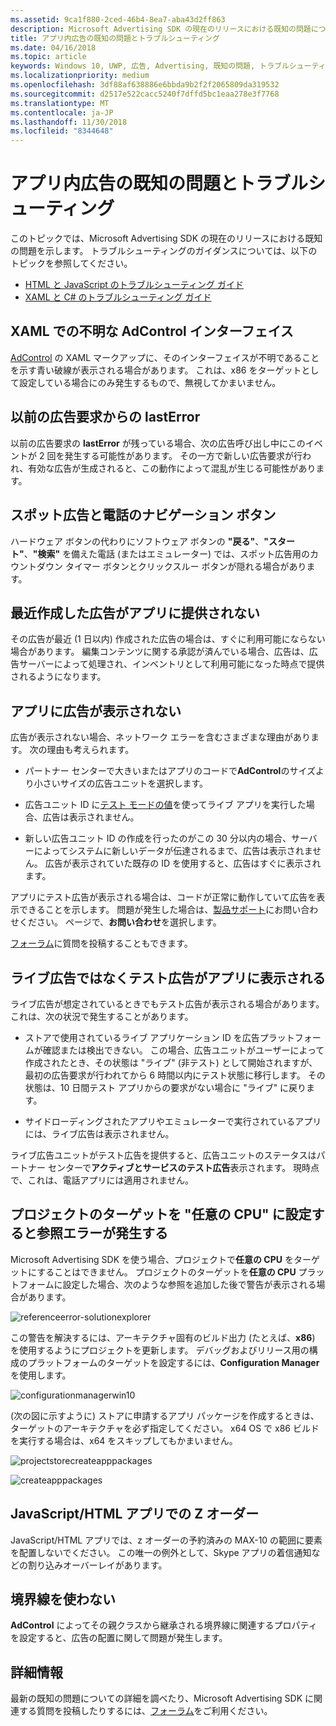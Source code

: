 ```yaml
---
ms.assetid: 9ca1f880-2ced-46b4-8ea7-aba43d2ff863
description: Microsoft Advertising SDK の現在のリリースにおける既知の問題について説明します。
title: アプリ内広告の既知の問題とトラブルシューティング
ms.date: 04/16/2018
ms.topic: article
keywords: Windows 10, UWP, 広告, Advertising, 既知の問題, トラブルシューティング
ms.localizationpriority: medium
ms.openlocfilehash: 3df88af638886e6bbda9b2f2f2065809da319532
ms.sourcegitcommit: d2517e522cacc5240f7dffd5bc1eaa278e3f7768
ms.translationtype: MT
ms.contentlocale: ja-JP
ms.lasthandoff: 11/30/2018
ms.locfileid: "8344648"
---
```

# <a name="known-issues-and-troubleshooting-for-ads-in-apps"></a>アプリ内広告の既知の問題とトラブルシューティング

このトピックでは、Microsoft Advertising SDK の現在のリリースにおける既知の問題を示します。 トラブルシューティングのガイダンスについては、以下のトピックを参照してください。

* [HTML と JavaScript のトラブルシューティング ガイド](html-and-javascript-troubleshooting-guide.md)
* [XAML と C# のトラブルシューティング ガイド](xaml-and-c-troubleshooting-guide.md)

## <a name="adcontrol-interface-unknown-in-xaml"></a>XAML での不明な AdControl インターフェイス

[AdControl](https://docs.microsoft.com/uwp/api/microsoft.advertising.winrt.ui.adcontrol) の XAML マークアップに、そのインターフェイスが不明であることを示す青い破線が表示される場合があります。 これは、x86 をターゲットとして設定している場合にのみ発生するもので、無視してかまいません。

## <a name="lasterror-from-previous-ad-request"></a>以前の広告要求からの lastError

以前の広告要求の **lastError** が残っている場合、次の広告呼び出し中にこのイベントが 2 回を発生する可能性があります。 その一方で新しい広告要求が行われ、有効な広告が生成されると、この動作によって混乱が生じる可能性があります。

## <a name="interstitial-ads-and-navigation-buttons-on-phones"></a>スポット広告と電話のナビゲーション ボタン

ハードウェア ボタンの代わりにソフトウェア ボタンの **"戻る"**、**"スタート"**、**"検索"** を備えた電話 (またはエミュレーター) では、スポット広告用のカウントダウン タイマー ボタンとクリックスルー ボタンが隠れる場合があります。

## <a name="recently-created-ads-are-not-being-served-to-your-app"></a>最近作成した広告がアプリに提供されない

その広告が最近 (1 日以内) 作成された広告の場合は、すぐに利用可能にならない場合があります。 編集コンテンツに関する承認が済んでいる場合、広告は、広告サーバーによって処理され、インベントリとして利用可能になった時点で提供されるようになります。

## <a name="no-ads-are-shown-in-your-app"></a>アプリに広告が表示されない

広告が表示されない場合、ネットワーク エラーを含むさまざまな理由があります。 次の理由も考えられます。

* パートナー センターで大きいまたはアプリのコードで**AdControl**のサイズより小さいサイズの広告ユニットを選択します。

* 広告ユニット ID に[テスト モードの値](set-up-ad-units-in-your-app.md#test-ad-units)を使ってライブ アプリを実行した場合、広告は表示されません。

* 新しい広告ユニット ID の作成を行ったのがこの 30 分以内の場合、サーバーによってシステムに新しいデータが伝達されるまで、広告は表示されません。 広告が表示されていた既存の ID を使用すると、広告はすぐに表示されます。

アプリにテスト広告が表示される場合は、コードが正常に動作していて広告を表示できることを示します。 問題が発生した場合は、[製品サポート](https://developer.microsoft.com/en-us/windows/support)にお問い合わせください。 ページで、**お問い合わせ**を選択します。

[フォーラム](http://go.microsoft.com/fwlink/p/?LinkId=401266)に質問を投稿することもできます。

## <a name="test-ads-are-showing-in-your-app-instead-of-live-ads"></a>ライブ広告ではなくテスト広告がアプリに表示される

ライブ広告が想定されているときでもテスト広告が表示される場合があります。 これは、次の状況で発生することがあります。

* ストアで使用されているライブ アプリケーション ID を広告プラットフォームが確認または検出できない。 この場合、広告ユニットがユーザーによって作成されたとき、その状態は "ライブ" (非テスト) として開始されますが、最初の広告要求が行われてから 6 時間以内にテスト状態に移行します。 その状態は、10 日間テスト アプリからの要求がない場合に "ライブ" に戻ります。

* サイドローディングされたアプリやエミュレーターで実行されているアプリには、ライブ広告は表示されません。

ライブ広告ユニットがテスト広告を提供すると、広告ユニットのステータスはパートナー センターで**アクティブとサービスのテスト広告**表示されます。 現時点で、これは、電話アプリには適用されません。


<span id="reference_errors"/>

## <a name="reference-errors-caused-by-targeting-any-cpu-in-your-project"></a>プロジェクトのターゲットを "任意の CPU" に設定すると参照エラーが発生する

Microsoft Advertising SDK を使う場合、プロジェクトで**任意の CPU** をターゲットにすることはできません。 プロジェクトのターゲットを**任意の CPU** プラットフォームに設定した場合、次のような参照を追加した後で警告が表示される場合があります。

![referenceerror\-solutionexplorer](images/13-19629921-023c-42ec-b8f5-bc0b63d5a191.jpg)

この警告を解決するには、アーキテクチャ固有のビルド出力 (たとえば、**x86**) を使用するようにプロジェクトを更新します。 デバッグおよびリリース用の構成のプラットフォームのターゲットを設定するには、**Configuration Manager** を使用します。

![configurationmanagerwin10](images/13-87074274-c10d-4dbd-9a06-453b7184f8de.png)

(次の図に示すように) ストアに申請するアプリ パッケージを作成するときは、ターゲットのアーキテクチャを必ず指定してください。 x64 OS で x86 ビルドを実行する場合は、x64 をスキップしてもかまいません。

![projectstorecreateapppackages](images/13-a99b05a4-8917-4c53-822e-2548fadf828a.png)

![createapppackages](images/13-16280cb1-a838-42b9-9256-eac7f33f5603.png)

## <a name="z-order-in-javascripthtml-apps"></a>JavaScript/HTML アプリでの Z オーダー

JavaScript/HTML アプリでは、z オーダーの予約済みの MAX-10 の範囲に要素を配置しないでください。 この唯一の例外として、Skype アプリの着信通知などの割り込みオーバーレイがあります。

<span id="bkmk-ui"/>

## <a name="do-not-use-borders"></a>境界線を使わない

**AdControl** によってその親クラスから継承される境界線に関連するプロパティを設定すると、広告の配置に関して問題が発生します。

## <a name="more-information"></a>詳細情報

最新の既知の問題についての詳細を調べたり、Microsoft Advertising SDK に関連する質問を投稿したりするには、[フォーラム](http://go.microsoft.com/fwlink/p/?LinkId=401266)をご利用ください。

 

 
